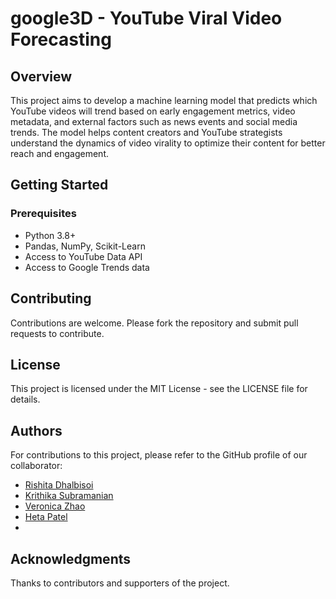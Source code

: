 # google3D - YouTube Viral Video Forecasting

## Overview
This project aims to develop a machine learning model that predicts which YouTube videos will trend based on early engagement metrics, video metadata, and external factors such as news events and social media trends. The model helps content creators and YouTube strategists understand the dynamics of video virality to optimize their content for better reach and engagement.

## Getting Started
### Prerequisites
- Python 3.8+
- Pandas, NumPy, Scikit-Learn
- Access to YouTube Data API
- Access to Google Trends data

## Contributing
Contributions are welcome. Please fork the repository and submit pull requests to contribute.

## License
This project is licensed under the MIT License - see the LICENSE file for details.

## Authors
For contributions to this project, please refer to the GitHub profile of our collaborator:
- [Rishita Dhalbisoi](https://github.com/rishitadhalbisoi)
- [Krithika Subramanian](https://github.com/krisub)
- [Veronica Zhao](https://github.com/ziqiveronica)
- [Heta Patel](https://github.com/HetaPatel6105)
-

## Acknowledgments
Thanks to contributors and supporters of the project.
